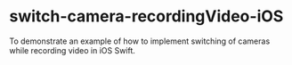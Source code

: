# switch-camera-recordingVideo-iOS
To demonstrate an example of how to implement switching of cameras while recording video in iOS Swift.

